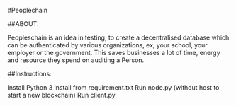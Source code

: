 #Peoplechain

##ABOUT:

Peopleschain is an idea in testing, to create a decentralised database which can be authenticated by various organizations, ex, your school, your employer or the government. This saves businesses a lot of time, energy and resource they spend on auditing a Person.

##Instructions:

Install Python 3
install from requirement.txt
Run node.py (without host to start a new blockchain)
Run client.py
